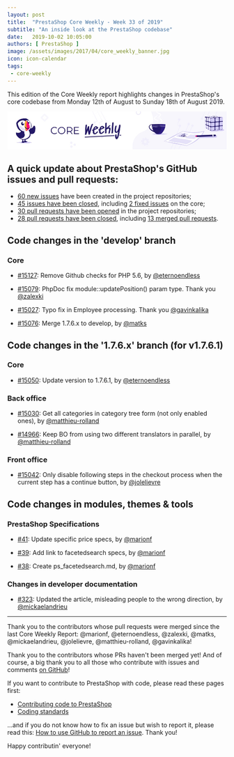 ```yaml
---
layout: post
title:  "PrestaShop Core Weekly - Week 33 of 2019"
subtitle: "An inside look at the PrestaShop codebase"
date:   2019-10-02 10:05:00
authors: [ PrestaShop ]
image: /assets/images/2017/04/core_weekly_banner.jpg
icon: icon-calendar
tags:
 - core-weekly
---
```


This edition of the Core Weekly report highlights changes in PrestaShop's core codebase from Monday 12th of August to Sunday 18th of August 2019.

![Core Weekly banner](/assets/images/2018/12/banner-core-weekly.jpg)

## A quick update about PrestaShop's GitHub issues and pull requests:

- [60 new issues](https://github.com/search?q=org%3APrestaShop+is%3Apublic++-repo%3Aprestashop%2Fprestashop.github.io++is%3Aissue+created%3A2019-08-12..2019-08-18) have been created in the project repositories;
- [45 issues have been closed](https://github.com/search?q=org%3APrestaShop+is%3Apublic++-repo%3Aprestashop%2Fprestashop.github.io++is%3Aissue+closed%3A2019-08-12..2019-08-18), including [2 fixed issues](https://github.com/search?q=org%3APrestaShop+is%3Apublic++-repo%3Aprestashop%2Fprestashop.github.io++is%3Aissue+label%3Afixed+closed%3A2019-08-12..2019-08-18) on the core;
- [30 pull requests have been opened](https://github.com/search?q=org%3APrestaShop+is%3Apublic++-repo%3Aprestashop%2Fprestashop.github.io++is%3Apr+created%3A2019-08-12..2019-08-18) in the project repositories;
- [28 pull requests have been closed](https://github.com/search?q=org%3APrestaShop+is%3Apublic++-repo%3Aprestashop%2Fprestashop.github.io++is%3Apr+closed%3A2019-08-12..2019-08-18), including [13 merged pull requests](https://github.com/search?q=org%3APrestaShop+is%3Apublic++-repo%3Aprestashop%2Fprestashop.github.io++is%3Apr+merged%3A2019-08-12..2019-08-18).
        

## Code changes in the 'develop' branch

### Core

* [#15127](https://github.com/PrestaShop/PrestaShop/pull/15127): Remove Github checks for PHP 5.6, by [@eternoendless](https://github.com/eternoendless)

* [#15079](https://github.com/PrestaShop/PrestaShop/pull/15079): PhpDoc fix module::updatePosition() param type. Thank you [@zalexki](https://github.com/zalexki)

* [#15027](https://github.com/PrestaShop/PrestaShop/pull/15027): Typo fix in Employee processing. Thank you [@gavinkalika](https://github.com/gavinkalika)

* [#15076](https://github.com/PrestaShop/PrestaShop/pull/15076): Merge 1.7.6.x to develop, by [@matks](https://github.com/matks)

## Code changes in the '1.7.6.x' branch (for v1.7.6.1)

### Core

* [#15050](https://github.com/PrestaShop/PrestaShop/pull/15050): Update version to 1.7.6.1, by [@eternoendless](https://github.com/eternoendless)

### Back office

* [#15030](https://github.com/PrestaShop/PrestaShop/pull/15030): Get all categories in category tree form (not only enabled ones), by [@matthieu-rolland](https://github.com/matthieu-rolland)

* [#14966](https://github.com/PrestaShop/PrestaShop/pull/14966): Keep BO from using two different translators in parallel, by [@matthieu-rolland](https://github.com/matthieu-rolland)

### Front office

* [#15042](https://github.com/PrestaShop/PrestaShop/pull/15042): Only disable following steps in the checkout process when the current step has a continue button, by [@jolelievre](https://github.com/jolelievre)

## Code changes in modules, themes & tools

### PrestaShop Specifications

* [#41](https://github.com/PrestaShop/prestashop-specs/pull/41): Update specific price specs, by [@marionf](https://github.com/marionf)

* [#39](https://github.com/PrestaShop/prestashop-specs/pull/39): Add link to facetedsearch specs, by [@marionf](https://github.com/marionf)

* [#38](https://github.com/PrestaShop/prestashop-specs/pull/38): Create ps_facetedsearch.md, by [@marionf](https://github.com/marionf)

### Changes in developer documentation

* [#323](https://github.com/PrestaShop/docs/pull/323): Updated the article, misleading people to the wrong direction, by [@mickaelandrieu](https://github.com/mickaelandrieu)

<hr />

Thank you to the contributors whose pull requests were merged since the last Core Weekly Report: @marionf, @eternoendless, @zalexki, @matks, @mickaelandrieu, @jolelievre, @matthieu-rolland, @gavinkalika!

Thank you to the contributors whose PRs haven't been merged yet! And of course, a big thank you to all those who contribute with issues and comments [on GitHub](https://github.com/PrestaShop/PrestaShop)!

If you want to contribute to PrestaShop with code, please read these pages first:

 * [Contributing code to PrestaShop](https://devdocs.prestashop.com/1.7/contribute/contribution-guidelines/)
 * [Coding standards](https://devdocs.prestashop.com/1.7/development/coding-standards/)

...and if you do not know how to fix an issue but wish to report it, please read this: [How to use GitHub to report an issue](https://devdocs.prestashop.com/1.7/contribute/contribute-reporting-issues/). Thank you!

Happy contributin' everyone!

